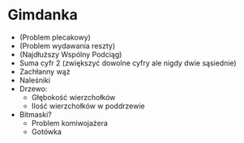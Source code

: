 # Gimdanka

* (Problem plecakowy)
* (Problem wydawania reszty)
* (Najdłuższy Wspólny Podciąg)
* Suma cyfr 2 (zwiększyć dowolne cyfry ale nigdy dwie sąsiednie)
* Zachłanny wąż
* Naleśniki
* Drzewo:
  - Głębokość wierzchołków
  - Ilość wierzchołków w poddrzewie
* Bitmaski?
  - Problem komiwojażera
  - Gotówka
